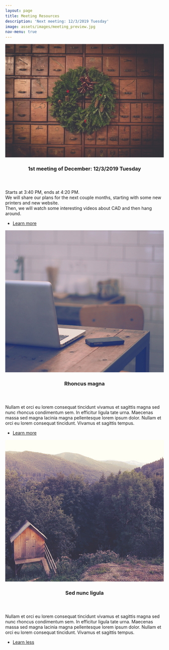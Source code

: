 ```yaml
---
layout: page
title: Meeting Resources
description: 'Next meeting: 12/3/2019 Tuesday'
image: assets/images/meeting_preview.jpg
nav-menu: true
---
```

<div id="main" class="alt">

<!-- Two -->
<section id="two" class="spotlights">
	<section>
		<a href="generic.html" class="image">
			<img src="assets/images/r2.jpg" alt="" data-position="center center" />
		</a>
		<div class="content">
			<div class="inner">
				<header class="major">
					<h3>1st meeting of December: 12/3/2019 Tuesday </h3>
				</header>
				<p>Starts at 3:40 PM, ends at 4:20 PM. <br />
                We will share our plans for the next couple months, starting with some new printers and new website. <br />
                Then, we will watch some interesting videos about CAD and then hang around. </p>
				<ul class="actions">
					<li><a href="generic.html" class="button">Learn more</a></li>
				</ul>
			</div>
		</div>
	</section>
	<section>
		<a href="generic.html" class="image">
			<img src="assets/images/pic09.jpg" alt="" data-position="top center" />
		</a>
		<div class="content">
			<div class="inner">
				<header class="major">
					<h3>Rhoncus magna</h3>
				</header>
				<p>Nullam et orci eu lorem consequat tincidunt vivamus et sagittis magna sed nunc rhoncus condimentum sem. In efficitur ligula tate urna. Maecenas massa sed magna lacinia magna pellentesque lorem ipsum dolor. Nullam et orci eu lorem consequat tincidunt. Vivamus et sagittis tempus.</p>
				<ul class="actions">
					<li><a href="generic.html" class="button">Learn more</a></li>
				</ul>
			</div>
		</div>
	</section>
	<section>
		<a href="generic.html" class="image">
			<img src="assets/images/pic10.jpg" alt="" data-position="25% 25%" />
		</a>
		<div class="content">
			<div class="inner">
				<header class="major">
					<h3>Sed nunc ligula</h3>
				</header>
				<p>Nullam et orci eu lorem consequat tincidunt vivamus et sagittis magna sed nunc rhoncus condimentum sem. In efficitur ligula tate urna. Maecenas massa sed magna lacinia magna pellentesque lorem ipsum dolor. Nullam et orci eu lorem consequat tincidunt. Vivamus et sagittis tempus.</p>
				<ul class="actions">
					<li><a href="generic.html" class="button">Learn less</a></li>
				</ul>
			</div>
		</div>
	</section>
</section>